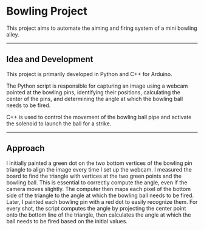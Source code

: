# Bowling Project

This project aims to automate the aiming and firing system of a mini bowling alley.

---

## Idea and Development

This project is primarily developed in Python and C++ for Arduino.

The Python script is responsible for capturing an image using a webcam pointed at the bowling pins, identifying their positions, calculating the center of the pins, and determining the angle at which the bowling ball needs to be fired.

C++ is used to control the movement of the bowling ball pipe and activate the solenoid to launch the ball for a strike.

---

## Approach

I initially painted a green dot on the two bottom vertices of the bowling pin triangle to align the image every time I set up the webcam. I measured the board to find the triangle with vertices at the two green points and the bowling ball. This is essential to correctly compute the angle, even if the camera moves slightly.
The computer then maps each pixel of the bottom side of the triangle to the angle at which the bowling ball needs to be fired. Later, I painted each bowling pin with a red dot to easily recognize them.
For every shot, the script computes the angle by projecting the center point onto the bottom line of the triangle, then calculates the angle at which the ball needs to be fired based on the initial values.
